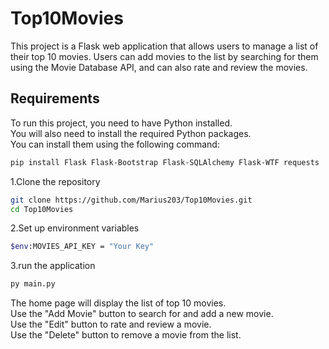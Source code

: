 # Top10Movies

This project is a Flask web application that allows users to manage a list of their top 10 movies. Users can add movies to the list by searching for them using the Movie Database API, and can also rate and review the movies.

## Requirements

To run this project, you need to have Python installed.  
You will also need to install the required Python packages.  
You can install them using the following command:

```sh
pip install Flask Flask-Bootstrap Flask-SQLAlchemy Flask-WTF requests
```

1.Clone the repository
```sh
git clone https://github.com/Marius203/Top10Movies.git
cd Top10Movies
```

2.Set up environment variables
```sh
$env:MOVIES_API_KEY = "Your Key"
```

3.run the application
```sh
py main.py
```
The home page will display the list of top 10 movies.  
Use the "Add Movie" button to search for and add a new movie.  
Use the "Edit" button to rate and review a movie.  
Use the "Delete" button to remove a movie from the list.  
